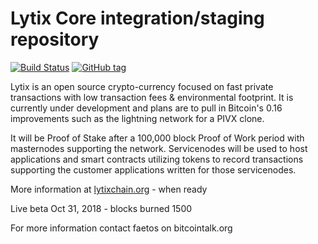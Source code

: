 Lytix Core integration/staging repository
=====================================

[![Build Status](https://travis-ci.org/LytixChain/lytix.png)](https://travis-ci.org/LytixChain/lytix) [![GitHub tag](https://img.shields.io/github/tag/LytixChain/lytix.svg)](https://github.com/lytixchain/lytix/tree/v1.1.4)

Lytix is an open source crypto-currency focused on fast private transactions with low transaction fees & environmental footprint.  It is currently under development and plans are to pull in Bitcoin's 0.16 improvements such as the lightning network for a PIVX clone.

It will be Proof of Stake after a 100,000 block Proof of Work period with masternodes supporting the network. Servicenodes will be used to host applications and smart contracts utilizing tokens to record transactions supporting the customer applications written for those servicenodes.

More information at [lytixchain.org](http://www.lytixchain.org) - when ready

Live beta Oct 31, 2018 - blocks burned 1500

For more information contact faetos on bitcointalk.org
